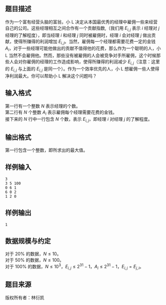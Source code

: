 ## 题目描述
作为一个富有经营头脑的富翁，小 L 决定从本国最优秀的经理中雇佣一些来经营自己的公司。这些经理相互之间合作有一个贡献指数,（我们用 $E_{i,j}$ 表示 $i$ 经理对 $j$ 经理的了解程度），即当经理 $i$ 和经理 $j$ 同时被雇佣时，经理 $i$ 会对经理 $j$ 做出贡献，使得所赚得的利润增加 $E_{i,j}$。当然，雇佣每一个经理都需要花费一定的金钱 $A_i$，对于一些经理可能他做出的贡献不值得他的花费，那么作为一个聪明的人，小 L 当然不会雇佣他。然而，那些没有被雇佣的人会被竞争对手所雇佣，这个时候那些人会对你雇佣的经理的工作造成影响，使得所赚得的利润减少 $E_{i,j}$（注意：这里的 $E_{i,j}$ 与上面的 $E_{i,j}$ 是同一个）。作为一个效率优先的人，小 L 想雇佣一些人使得净利润最大。你可以帮助小 L 解决这个问题吗？

## 输入格式
第一行有一个整数 $N$ 表示经理的个数。  
第二行有 $N$ 个整数 $A_i$ 表示雇佣每个经理需要花费的金钱。  
接下来的 $N$ 行中一行包含 $N$ 个数，表示 $E_{i,j}$，即经理 $i$ 对经理 $j$ 的了解程度。  

## 输出格式
第一行包含一个整数，即所求出的最大值。

## 样例输入
```plain
3
3 5 100
0 6 1
6 0 2
1 2 0
```
## 样例输出
```plain
1
```
## 数据规模与约定
对于 $20\%$ 的数据，$N \leq 10$。\
对于 $50\%$ 的数据，$N \leq 100$。\
对于 $100\%$ 的数据，$N \leq 10^3$，$E_{i,j} \leq 2^{31}-1$，$A_i \leq 2^{31}-1$，$E_{i,j}=E_{j,i}$。
## 题目来源
版权所有者：林衍凯